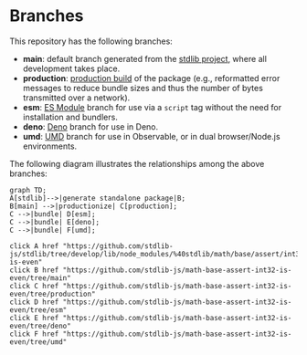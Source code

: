 <!--

@license Apache-2.0

Copyright (c) 2022 The Stdlib Authors.

Licensed under the Apache License, Version 2.0 (the "License");
you may not use this file except in compliance with the License.
You may obtain a copy of the License at

    http://www.apache.org/licenses/LICENSE-2.0

Unless required by applicable law or agreed to in writing, software
distributed under the License is distributed on an "AS IS" BASIS,
WITHOUT WARRANTIES OR CONDITIONS OF ANY KIND, either express or implied.
See the License for the specific language governing permissions and
limitations under the License.

-->

# Branches

This repository has the following branches:

-   **main**: default branch generated from the [stdlib project][stdlib-url], where all development takes place.
-   **production**: [production build][production-url] of the package (e.g., reformatted error messages to reduce bundle sizes and thus the number of bytes transmitted over a network).
-   **esm**: [ES Module][esm-url] branch for use via a `script` tag without the need for installation and bundlers.
-   **deno**: [Deno][deno-url] branch for use in Deno.
-   **umd**: [UMD][umd-url] branch for use in Observable, or in dual browser/Node.js environments.

The following diagram illustrates the relationships among the above branches:

```mermaid
graph TD;
A[stdlib]-->|generate standalone package|B;
B[main] -->|productionize| C[production];
C -->|bundle| D[esm];
C -->|bundle| E[deno];
C -->|bundle| F[umd];

click A href "https://github.com/stdlib-js/stdlib/tree/develop/lib/node_modules/%40stdlib/math/base/assert/int32-is-even"
click B href "https://github.com/stdlib-js/math-base-assert-int32-is-even/tree/main"
click C href "https://github.com/stdlib-js/math-base-assert-int32-is-even/tree/production"
click D href "https://github.com/stdlib-js/math-base-assert-int32-is-even/tree/esm"
click E href "https://github.com/stdlib-js/math-base-assert-int32-is-even/tree/deno"
click F href "https://github.com/stdlib-js/math-base-assert-int32-is-even/tree/umd"
```

[stdlib-url]: https://github.com/stdlib-js/stdlib/tree/develop/lib/node_modules/%40stdlib/math/base/assert/int32-is-even
[production-url]: https://github.com/stdlib-js/math-base-assert-int32-is-even/tree/production
[deno-url]: https://github.com/stdlib-js/math-base-assert-int32-is-even/tree/deno
[umd-url]: https://github.com/stdlib-js/math-base-assert-int32-is-even/tree/umd
[esm-url]: https://github.com/stdlib-js/math-base-assert-int32-is-even/tree/esm